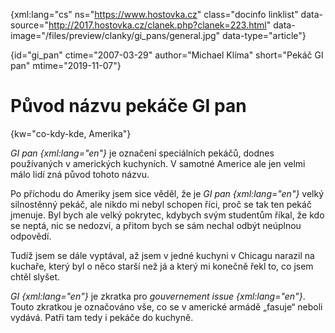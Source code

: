 
{xml:lang="cs" ns="https://www.hostovka.cz" class="docinfo linklist" data-source="http://2017.hostovka.cz/clanek.php?clanek=223.html" data-image="/files/preview/clanky/gi_pans/general.jpg" data-type="article"}

{id="gi\_pan" ctime="2007-03-29" author="Michael Klíma" short="Pekáč GI pan" mtime="2019-11-07"}

# Původ názvu pekáče GI pan

{kw="co-kdy-kde, Amerika"}

_GI pan {xml:lang="en"}_ je označení speciálních pekáčů, dodnes používaných v amerických kuchyních. V samotné Americe ale jen velmi málo lidí zná původ tohoto názvu.

Po příchodu do Ameriky jsem sice věděl, že je _GI pan {xml:lang="en"}_ velký silnostěnný pekáč, ale nikdo mi nebyl schopen říci, proč se tak ten pekáč jmenuje. Byl bych ale velký pokrytec, kdybych svým studentům říkal, že kdo se neptá, nic se nedozví, a přitom bych se sám nechal odbýt neúplnou odpovědí. 

Tudíž jsem se dále vyptával, až jsem v jedné kuchyni v Chicagu narazil na kuchaře, který byl o něco starší než já a který mi konečně řekl to, co jsem chtěl slyšet. 

_GI {xml:lang="en"}_ je zkratka pro _gouvernement issue {xml:lang="en"}_. Touto zkratkou je označováno vše, co se v americké armádě „fasuje“ neboli vydává. Patři tam tedy i pekáče do kuchyně.

